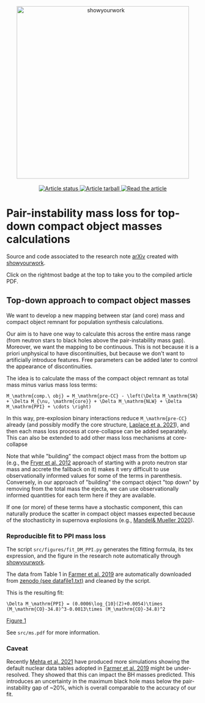 <p align="center">
<a href="https://github.com/rodluger/showyourwork">
<img width = "450" src="https://raw.githubusercontent.com/rodluger/showyourwork/img/showyourwork.png" alt="showyourwork"/>
</a>
<br>
<br>
<a href="https://github.com/mathren/top_down_compact_obj_mass/actions/workflows/showyourwork.yml">
<img src="https://github.com/mathren/top_down_compact_obj_mass/actions/workflows/showyourwork.yml/badge.svg" alt="Article status"/>
</a>
<a href="https://github.com/mathren/top_down_compact_obj_mass/raw/ppisn_fit-pdf/arxiv.tar.gz">
<img src="https://img.shields.io/badge/article-tarball-blue.svg?style=flat" alt="Article tarball"/>
</a>
<!-- <a href="https://github.com/mathren/top_down_compact_obj_mass/raw/ppisn_fit-pdf/dag.pdf"> -->
<!-- <img src="https://img.shields.io/badge/article-dag-blue.svg?style=flat" alt="Article graph"/> -->
<!-- </a> -->
<a href="https://github.com/mathren/top_down_compact_obj_mass/raw/ppisn_fit-pdf/ms.pdf">
<img src="https://img.shields.io/badge/article-pdf-blue.svg?style=flat" alt="Read the article"/>
</a>
</p>

# Pair-instability mass loss for top-down compact object masses calculations

Source and code associated to the research note [arXiv](link) created
with [showyourwork](https://github.com/rodluger/showyourwork).


Click on the rightmost badge at the top to take you to the compiled
article PDF.

## Top-down approach to compact object masses

We want to develop a new mapping between star (and core) mass and
compact object remnant for population synthesis calculations.

Our aim is to have one way to calculate this across the entire mass
range (from neutron stars to black holes above the pair-instability
mass gap). Moreover, we want the mapping to be continuous. This is not
because it is a priori unphysical to have discontinuities, but because
we don't want to artificially introduce features. Free parameters can
be added later to control the appearance of discontinuities.

The idea is to calculate the mass of the compact object remnant as
total mass minus varius mass loss terms:

```
M_\mathrm{comp.\ obj} = M_\mathrm{pre-CC} - \left(\Delta M_\mathrm{SN} + \Delta M_{\nu, \mathrm{core}} + \Delta M_\mathrm{NLW} + \Delta M_\mathrm{PPI} + \cdots \right)
```

In this way, pre-explosion binary interactions reduce `M_\mathrm{pre-CC}`
already (and possibly modify the core structure, [Laplace et a. 2021](https://ui.adsabs.harvard.edu/abs/2021A%26A...656A..58L/abstract)), and then each mass loss
process at core-collapse can be added separately.  This can also be
extended to add other mass loss mechanisms at core-collapse

Note that while "building" the compact object mass from the bottom up
(e.g., the [Fryer et
al. 2012](https://ui.adsabs.harvard.edu/abs/2012ApJ...749...91F/abstract)
approach of starting with a proto neutron star mass and accrete the
fallback on it) makes it very difficult to use observationally
informed values for some of the terms in parenthesis. Conversely, in
our approach of "building" the compact object "top down" by removing
from the total mass the ejecta, we can use observationally informed
quantities for each term here if they are available.

If one (or more) of these terms have a stochastic component, this can
naturally produce the scatter in compact object masses expected
because of the stochasticity in supernova explosions (e.g., [Mandel&
Mueller
2020](https://ui.adsabs.harvard.edu/abs/2020MNRAS.499.3214M/abstract)).

### Reproducible fit to PPI mass loss

The script `src/figures/fit_DM_PPI.py` generates the fitting formula,
its tex expression, and the figure in the research note automatically
through [showyourwork](https://github.com/rodluger/showyourwork).

The data from Table 1 in [Farmer et
al. 2019](https://ui.adsabs.harvard.edu/abs/2019ApJ...887...53F/abstract)
are automatically downloaded from
[zenodo (see datafile1.txt)](https://zenodo.org/record/3346593) and
cleaned by the script.

This is the resulting fit:

```
\Delta M_\mathrm{PPI} = (0.0006\log_{10}(Z)+0.0054)\times (M_\mathrm{CO}-34.8)^3-0.0013\times (M_\mathrm{CO}-34.8)^2
```

[Figure 1](./src/figures/fit_DM_PPI.png "Figure 1")


See `src/ms.pdf` for more information.

### Caveat

Recently [Mehta et al. 2021](http://arxiv.org/abs/2105.06366) have
produced more simulations showing the default nuclear data tables
adopted in [Farmer et
al. 2019](https://ui.adsabs.harvard.edu/abs/2019ApJ...887...53F/abstract)
might be under-resolved. They showed that this can impact the BH
masses predicted. This introduces an uncertainty in the maximum black
hole mass below the pair-instability gap of ~20%, which is overall comparable to the
accuracy of our fit.




